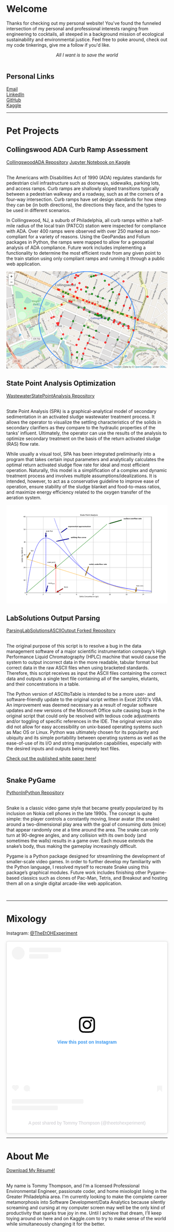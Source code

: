 <html>
<body>
   <h1>Welcome</h1>
   <p>Thanks for checking out my personal website!  You've found the funneled intersection of my personal and professional interests
      ranging from engineering to cocktails, all steeped in a background mission of ecological sustainability and environmental justice.
      Feel free to poke around, check out my code tinkerings, give me a follow if you'd like.
   </p>
   <center><cite>All I want is to save the world</cite></center>
   <br>
   <h2>Personal Links</h2>
   <a href="mailto:tommythompson714@gmail.com">Email</a><br>
   <a href="https://www.linkedin.com/in/thomas-thompson-pe/">LinkedIn</a><br>
   <a href="https://www.github.com/tommyt714/">GitHub</a><br>
   <a href="https://www.kaggle.com/cobo714/">Kaggle</a>
   <hr>
   <h1>Pet Projects</h1>
   <h2>Collingswood ADA Curb Ramp Assessment</h2>
   <a href="https://github.com/tommyt714/CollingswoodADA">CollingswoodADA Repository</a>
   <a href="https://www.kaggle.com/cobo714/collingswoodada">Jupyter Notebook on Kaggle</a>
   <br>
   <br>
   <p>The Americans with Disabilities Act of 1990 (ADA) regulates standards for pedestrian civil infrastructure such as doorways, sidewalks,
      parking lots, and access ramps.  Curb ramps are shallowly sloped transitions typically between a pedestrian walkway and a roadway,
      such as at the corners of a four-way intersection.  Curb ramps have set design standards for how steep they can be (in both directions),
      the directions they face, and the types to be used in different scenarios.</p>
   <p>In Collingswood, NJ, a suburb of Philadelphia, all curb ramps within a half-mile radius of the local train (PATCO) station were
      inspected for compliance with ADA.  Over 400 ramps were observed with over 250 marked as non-compliant for a variety of reasons.
      Using the GeoPandas and Folium packages in Python, the ramps were mapped to allow for a geospatial analysis of ADA compliance.
      Future work includes implementing a functionality to determine the most efficient route from any given point to the train station using
      only compliant ramps and running it through a public web application.
   </p>
   <img src="GoodBad_map.png" alt="Map of Collingswood, NJ with blue, half-mile radius circle centered around train station and green and red markers
                                   depicting compliant and non-compliant ADA curb ramps, respectively">
   <br>
   <h2>State Point Analysis Optimization</h2>
   <a href="https://github.com/tommyt714/WastewaterStatePointAnalysis">WastewaterStatePointAnalysis Repository</a>
   <br>
   <br>
   <p>State Point Analysis (SPA) is a graphical-analytical model of secondary sedimentation in an activated sludge wastewater treatment process.
      It allows the operator to visualize the settling characteristics of the solids in secondary clarifiers as they compare to the hydraulic
      properties of the tanks’ influent.  Ultimately, the operator can use the results of the analysis to optimize secondary treatment on the
      basis of the return activated sludge (RAS) flow rate.</p>
   <p>While usually a visual tool, SPA has been integrated preliminarily into a program that takes certain input parameters and analytically
      calculates the optimal return activated sludge flow rate for ideal and most efficient operation.  Naturally, this model is a
      simplification of a complex and dynamic treatment process and involves multiple assumptions/idealizations.  It is intended, however,
      to act as a conservative guideline to improve ease of operation, ensure stability of the sludge blanket and food-to-mass ratios,
      and maximize energy efficiency related to the oxygen transfer of the aeration system.
   </p>
   <img src="SPA_graph_descriptor.png" alt="Plotted state point analysis curves including labels for each key feature">
   <br>
   <h2>LabSolutions Output Parsing</h2>
   <a href="https://github.com/tommyt714/ParsingLabSolutionsASCIIOutput">ParsingLabSolutionsASCIIOutput Forked Repository</a>
   <br>
   <br>
   <p>The original purpose of this script is to resolve a bug in the data management software of a major scientific instrumentation
      company’s High Performance Liquid Chromatography (HPLC) machine that would cause the system to output incorrect data in the more readable,
      tabular format but correct data in the raw ASCII files when using bracketed standards.  Therefore, this script receives as input the
      ASCII files containing the correct data and outputs a single text file containing all of the samples, elutants, and their concentrations in a table.</p>
   <p>The Python version of ASCIItoTable is intended to be a more user- and software-friendly update to the original script written in
      Excel 2010's VBA.  An improvement was deemed necessary as a result of regular software updates and new versions of the Microsoft Office
      suite causing bugs in the original script that could only be resolved with tedious code adjustments and/or toggling of specific references
      in the IDE. The original version also did not allow for easy accessibility on unix-based operating systems such as Mac OS or Linux.
      Python was ultimately chosen for its popularity and ubiquity and its simple portability between operating systems as well as the ease-of-use
      of its I/O and string manipulation capabilities, especially with the desired inputs and outputs being merely text files.
   </p>
   <a href="https://www.researchgate.net/publication/295891707_Automated_Parsing_of_a_LabSolutions_Batch_Results_File_ASCII_Output_When_Using_a_Spreadsheet_or_Statistical_Package_to_Summarize_Data">Check out the published white paper here!</a>
   <br>
   <br>
   <h2>Snake PyGame</h2>
   <a href="https://github.com/tommyt714/PythonInPython">PythonInPython Repository</a>
   <br>
   <br>
   <p>Snake is a classic video game style that became greatly popularized by its inclusion on Nokia cell phones in the late 1990s.
      The concept is quite simple: the player controls a constantly moving, linear avatar (the snake) around a two-dimensional play area with the
      goal of consuming dots (mice) that appear randomly one at a time around the area.  The snake can only turn at 90-degree angles, and any
      collision with its own body (and sometimes the walls) results in a game over.  Each mouse extends the snake’s body, thus making the gameplay
      increasingly difficult.</p>
   <p>Pygame is a Python package designed for streamlining the development of smaller-scale video games.  In order to further develop my familiarity
      with the Python language, I resolved myself to recreate Snake using this package’s graphical modules.  Future work includes finishing other
      Pygame-based classics such as clones of Pac-Man, Tetris, and Breakout and hosting them all on a single digital arcade-like web application.
   </p>
   <br>
   <hr>
   <h1>Mixology</h1>
   <span>Instagram: <a href="https://www.instagram.com/theetohexperiment/">@TheEtOHExperiment</a></span>
   <br>
   <br>
      <blockquote class="instagram-media" data-instgrm-permalink="https://www.instagram.com/p/CDTmnPMnJ4U/?utm_source=ig_embed&amp;utm_campaign=loading" data-instgrm-version="13" style=" background:#FFF; border:0; border-radius:3px; box-shadow:0 0 1px 0 rgba(0,0,0,0.5),0 1px 10px 0 rgba(0,0,0,0.15); margin: 1px; max-width:540px; min-width:326px; padding:0; width:99.375%; width:-webkit-calc(100% - 2px); width:calc(100% - 2px);"><div style="padding:16px;"> <a href="https://www.instagram.com/p/CDTmnPMnJ4U/?utm_source=ig_embed&amp;utm_campaign=loading" style=" background:#FFFFFF; line-height:0; padding:0 0; text-align:center; text-decoration:none; width:100%;" target="_blank"> <div style=" display: flex; flex-direction: row; align-items: center;"> <div style="background-color: #F4F4F4; border-radius: 50%; flex-grow: 0; height: 40px; margin-right: 14px; width: 40px;"></div> <div style="display: flex; flex-direction: column; flex-grow: 1; justify-content: center;"> <div style=" background-color: #F4F4F4; border-radius: 4px; flex-grow: 0; height: 14px; margin-bottom: 6px; width: 100px;"></div> <div style=" background-color: #F4F4F4; border-radius: 4px; flex-grow: 0; height: 14px; width: 60px;"></div></div></div><div style="padding: 19% 0;"></div> <div style="display:block; height:50px; margin:0 auto 12px; width:50px;"><svg width="50px" height="50px" viewBox="0 0 60 60" version="1.1" xmlns="https://www.w3.org/2000/svg" xmlns:xlink="https://www.w3.org/1999/xlink"><g stroke="none" stroke-width="1" fill="none" fill-rule="evenodd"><g transform="translate(-511.000000, -20.000000)" fill="#000000"><g><path d="M556.869,30.41 C554.814,30.41 553.148,32.076 553.148,34.131 C553.148,36.186 554.814,37.852 556.869,37.852 C558.924,37.852 560.59,36.186 560.59,34.131 C560.59,32.076 558.924,30.41 556.869,30.41 M541,60.657 C535.114,60.657 530.342,55.887 530.342,50 C530.342,44.114 535.114,39.342 541,39.342 C546.887,39.342 551.658,44.114 551.658,50 C551.658,55.887 546.887,60.657 541,60.657 M541,33.886 C532.1,33.886 524.886,41.1 524.886,50 C524.886,58.899 532.1,66.113 541,66.113 C549.9,66.113 557.115,58.899 557.115,50 C557.115,41.1 549.9,33.886 541,33.886 M565.378,62.101 C565.244,65.022 564.756,66.606 564.346,67.663 C563.803,69.06 563.154,70.057 562.106,71.106 C561.058,72.155 560.06,72.803 558.662,73.347 C557.607,73.757 556.021,74.244 553.102,74.378 C549.944,74.521 548.997,74.552 541,74.552 C533.003,74.552 532.056,74.521 528.898,74.378 C525.979,74.244 524.393,73.757 523.338,73.347 C521.94,72.803 520.942,72.155 519.894,71.106 C518.846,70.057 518.197,69.06 517.654,67.663 C517.244,66.606 516.755,65.022 516.623,62.101 C516.479,58.943 516.448,57.996 516.448,50 C516.448,42.003 516.479,41.056 516.623,37.899 C516.755,34.978 517.244,33.391 517.654,32.338 C518.197,30.938 518.846,29.942 519.894,28.894 C520.942,27.846 521.94,27.196 523.338,26.654 C524.393,26.244 525.979,25.756 528.898,25.623 C532.057,25.479 533.004,25.448 541,25.448 C548.997,25.448 549.943,25.479 553.102,25.623 C556.021,25.756 557.607,26.244 558.662,26.654 C560.06,27.196 561.058,27.846 562.106,28.894 C563.154,29.942 563.803,30.938 564.346,32.338 C564.756,33.391 565.244,34.978 565.378,37.899 C565.522,41.056 565.552,42.003 565.552,50 C565.552,57.996 565.522,58.943 565.378,62.101 M570.82,37.631 C570.674,34.438 570.167,32.258 569.425,30.349 C568.659,28.377 567.633,26.702 565.965,25.035 C564.297,23.368 562.623,22.342 560.652,21.575 C558.743,20.834 556.562,20.326 553.369,20.18 C550.169,20.033 549.148,20 541,20 C532.853,20 531.831,20.033 528.631,20.18 C525.438,20.326 523.257,20.834 521.349,21.575 C519.376,22.342 517.703,23.368 516.035,25.035 C514.368,26.702 513.342,28.377 512.574,30.349 C511.834,32.258 511.326,34.438 511.181,37.631 C511.035,40.831 511,41.851 511,50 C511,58.147 511.035,59.17 511.181,62.369 C511.326,65.562 511.834,67.743 512.574,69.651 C513.342,71.625 514.368,73.296 516.035,74.965 C517.703,76.634 519.376,77.658 521.349,78.425 C523.257,79.167 525.438,79.673 528.631,79.82 C531.831,79.965 532.853,80.001 541,80.001 C549.148,80.001 550.169,79.965 553.369,79.82 C556.562,79.673 558.743,79.167 560.652,78.425 C562.623,77.658 564.297,76.634 565.965,74.965 C567.633,73.296 568.659,71.625 569.425,69.651 C570.167,67.743 570.674,65.562 570.82,62.369 C570.966,59.17 571,58.147 571,50 C571,41.851 570.966,40.831 570.82,37.631"></path></g></g></g></svg></div><div style="padding-top: 8px;"> <div style=" color:#3897f0; font-family:Arial,sans-serif; font-size:14px; font-style:normal; font-weight:550; line-height:18px;"> View this post on Instagram</div></div><div style="padding: 12.5% 0;"></div> <div style="display: flex; flex-direction: row; margin-bottom: 14px; align-items: center;"><div> <div style="background-color: #F4F4F4; border-radius: 50%; height: 12.5px; width: 12.5px; transform: translateX(0px) translateY(7px);"></div> <div style="background-color: #F4F4F4; height: 12.5px; transform: rotate(-45deg) translateX(3px) translateY(1px); width: 12.5px; flex-grow: 0; margin-right: 14px; margin-left: 2px;"></div> <div style="background-color: #F4F4F4; border-radius: 50%; height: 12.5px; width: 12.5px; transform: translateX(9px) translateY(-18px);"></div></div><div style="margin-left: 8px;"> <div style=" background-color: #F4F4F4; border-radius: 50%; flex-grow: 0; height: 20px; width: 20px;"></div> <div style=" width: 0; height: 0; border-top: 2px solid transparent; border-left: 6px solid #f4f4f4; border-bottom: 2px solid transparent; transform: translateX(16px) translateY(-4px) rotate(30deg)"></div></div><div style="margin-left: auto;"> <div style=" width: 0px; border-top: 8px solid #F4F4F4; border-right: 8px solid transparent; transform: translateY(16px);"></div> <div style=" background-color: #F4F4F4; flex-grow: 0; height: 12px; width: 16px; transform: translateY(-4px);"></div> <div style=" width: 0; height: 0; border-top: 8px solid #F4F4F4; border-left: 8px solid transparent; transform: translateY(-4px) translateX(8px);"></div></div></div> <div style="display: flex; flex-direction: column; flex-grow: 1; justify-content: center; margin-bottom: 24px;"> <div style=" background-color: #F4F4F4; border-radius: 4px; flex-grow: 0; height: 14px; margin-bottom: 6px; width: 224px;"></div> <div style=" background-color: #F4F4F4; border-radius: 4px; flex-grow: 0; height: 14px; width: 144px;"></div></div></a><p style=" color:#c9c8cd; font-family:Arial,sans-serif; font-size:14px; line-height:17px; margin-bottom:0; margin-top:8px; overflow:hidden; padding:8px 0 7px; text-align:center; text-overflow:ellipsis; white-space:nowrap;"><a href="https://www.instagram.com/p/CDTmnPMnJ4U/?utm_source=ig_embed&amp;utm_campaign=loading" style=" color:#c9c8cd; font-family:Arial,sans-serif; font-size:14px; font-style:normal; font-weight:normal; line-height:17px; text-decoration:none;" target="_blank">A post shared by Tommy Thompson (@theetohexperiment)</a></p></div></blockquote> <script async src="//www.instagram.com/embed.js"></script>
   <hr>
   <h1>About Me</h1>
   <a href="resume_current.pdf?raw=true" download="Thompson_resume">Download My R&eacute;sum&eacute;!</a><br>
   <br>
   <p>My name is Tommy Thompson, and I'm a licensed Professional Environmental Engineer, 
      passionate coder, and home mixologist living in the Greater Philadelphia area.  I'm currently looking to make the complete career
      metamorphosis into Software Development/Data Analytics because silently screaming and cursing at my computer screen may well be
      the only kind of productivity that sparks true joy in me.  Until I achieve that dream, I'll keep toying around on here and on
      Kaggle.com to try to make sense of the world while simultaneously changing it for the better.
   </p>
</body>
</html>
